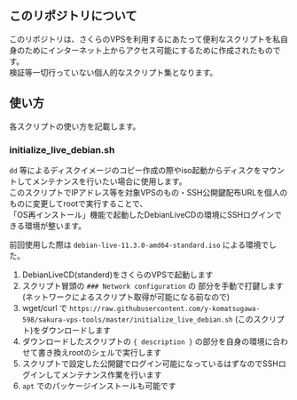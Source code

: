 ## このリポジトリについて

このリポジトリは、さくらのVPSを利用するにあたって便利なスクリプトを私自身のためにインターネット上からアクセス可能にするために作成されたものです。  
検証等一切行っていない個人的なスクリプト集となります。  

## 使い方

各スクリプトの使い方を記載します。

### initialize_live_debian.sh

 `dd` 等によるディスクイメージのコピー作成の際やiso起動からディスクをマウントしてメンテナンスを行いたい場合に使用します。  
このスクリプトでIPアドレス等を対象VPSのもの・SSH公開鍵配布URLを個人のものに変更してrootで実行することで、  
「OS再インストール」機能で起動したDebianLiveCDの環境にSSHログインできる環境が整います。

前回使用した際は `debian-live-11.3.0-amd64-standard.iso` による環境でした。

1. DebianLiveCD(standerd)をさくらのVPSで起動します
2. スクリプト冒頭の `### Network configuration` の 部分を手動で打鍵します(ネットワークによるスクリプト取得が可能になる前なので)
3. wget/curl で `https://raw.githubusercontent.com/y-komatsugawa-598/sakura-vps-tools/master/initialize_live_debian.sh` (このスクリプト)をダウンロードします
4. ダウンロードしたスクリプトの `{ description }` の部分を自身の環境に合わせて書き換えrootのシェルで実行します
5. スクリプトで設定した公開鍵でログイン可能になっているはずなのでSSHログインしてメンテナンス作業を行います
6. `apt` でのパッケージインストールも可能です





